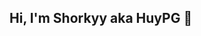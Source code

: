 ## Hi, I'm Shorkyy aka HuyPG 👋

<!--
**shorkyyy/shorkyyy** is a ✨ _special_ ✨ repository because its `README.md` (this file) appears on your GitHub profile.

- 🔭 I’m currently working at FPT Software
- 🌱 I’m currently learning React Native, Fiori and more!
- 👯 I’m looking to collaborate on github
- 🤔 I’m looking for help with React Native, JS and TS!
- 💬 Ask me about anything
- 📫 How to reach me: giahuyphan0110@gmail.com
- 😄 Pronouns: Gigachad
- ⚡ Fun fact: I love React Native xD
-->

